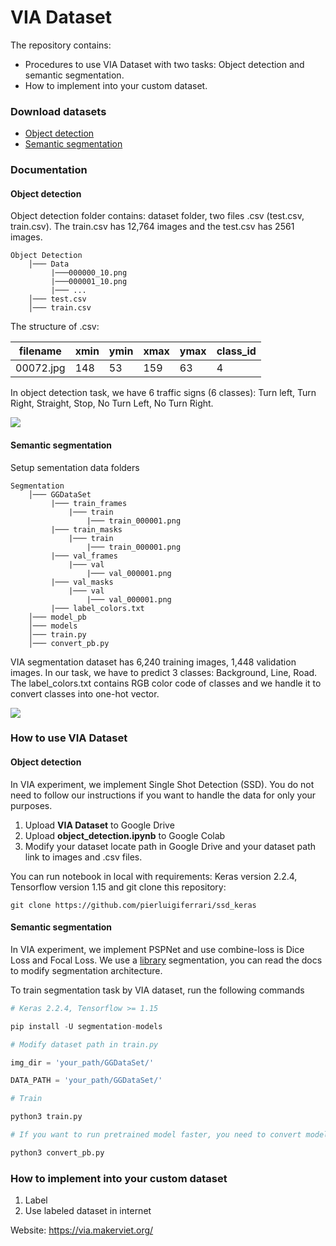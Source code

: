 # VIA Dataset

The repository contains:

* Procedures to use VIA Dataset with two tasks: Object detection and semantic segmentation.
* How to implement into your custom dataset.

### Download datasets

* [Object detection](https://drive.google.com/file/d/1NGrKWHc1z_4bOh2huWHC8kZsUZFXOku-/view)
* [Semantic segmentation](https://drive.google.com/file/d/1X-onXnGbrIwuXTt03rK-6FV3w2bGNyK8/view?usp=sharing)

### Documentation

#### Object detection
Object detection folder contains: dataset folder, two files .csv (test.csv, train.csv). The train.csv has 12,764 images and the test.csv has 2561 images. 

```
Object Detection 
    │─── Data
         |───000000_10.png
         |───000001_10.png
         |─── ...
    │─── test.csv
    │─── train.csv
```

The structure of .csv: 

| filename | xmin | ymin | xmax | ymax | class_id |
| -------- | -------- | -------- | -------- | -------- | -------- |
| 00072.jpg     | 148     | 53     | 159     | 63     | 4     |

In object detection task, we have 6 traffic signs (6 classes): Turn left, Turn Right, Straight, Stop, No Turn Left, No Turn Right. 

![](https://i.imgur.com/jrmCOEW.png)

#### Semantic segmentation

Setup sementation data folders

```
Segmentation
    │─── GGDataSet
         |─── train_frames
             |─── train
                 |─── train_000001.png
         |─── train_masks
             |─── train
                 |─── train_000001.png         
         |─── val_frames
             |─── val
                 |─── val_000001.png         
         |─── val_masks
             |─── val
                 |─── val_000001.png         
         |─── label_colors.txt
    │─── model_pb
    │─── models
    │─── train.py
    │─── convert_pb.py
```

VIA segmentation dataset has 6,240 training images, 1,448 validation images. In our task, we have to predict 3 classes: Background, Line, Road. 
The label_colors.txt contains RGB color code of classes and we handle it to convert classes into one-hot vector. 

![](https://i.imgur.com/XbJsBE0.png)


### How to use VIA Dataset

#### Object detection

In VIA experiment, we implement Single Shot Detection (SSD). You do not need to follow our instructions if you want to handle the data for only your purposes.

1. Upload **VIA Dataset** to Google Drive
2. Upload **object_detection.ipynb** to Google Colab 
3. Modify your dataset locate path in Google Drive and your dataset path link to images and .csv files.

You can run notebook in local with requirements: Keras version 2.2.4, Tensorflow version 1.15 and git clone this repository: 

``` git clone https://github.com/pierluigiferrari/ssd_keras ```

#### Semantic segmentation

In VIA experiment, we implement PSPNet and use combine-loss is Dice Loss and Focal Loss. We use a [library](https://github.com/qubvel/segmentation_models) segmentation, you can read the docs to modify segmentation architecture. 

To train segmentation task by VIA dataset, run the following commands

```python
# Keras 2.2.4, Tensorflow >= 1.15

pip install -U segmentation-models

# Modify dataset path in train.py

img_dir = 'your_path/GGDataSet/'

DATA_PATH = 'your_path/GGDataSet/'

# Train

python3 train.py

# If you want to run pretrained model faster, you need to convert model to frozen graph 

python3 convert_pb.py

```

### How to implement into your custom dataset

1. Label
2. Use labeled dataset in internet

Website: https://via.makerviet.org/

